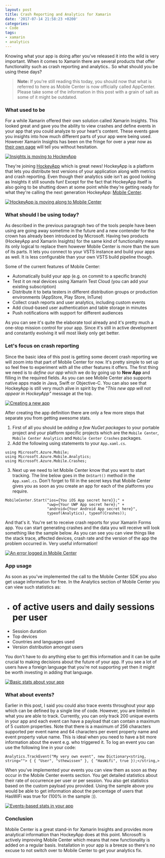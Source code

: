 ```yaml
---
layout: post
title: Crash Reporting and Analytics for Xamarin
date: '2017-07-14 21:58:23 +0200'
categories:
- Code
tags:
- xamarin
- analytics
---
```


Knowing what your app is doing after you've released it into the wild is very important. When it comes to Xamarin there are several products that offer functionality such as crash reporting and analytics.. So what should you be using these days?  

 

> **Note:** If you're still reading this today, you should now that what is referred to here as Mobile Center is now officially called AppCenter. Please take some of the information in this post with a grain of salt as some of it might be outdated.
> 
> 



### What used to be

For a while Xamarin offered their own solution called Xamarin Insights. This looked great and gave you the ability to view crashes and define events in your app that you could analyze to your heart's content. These events gave you insights into how much different parts of your app were being used. However Xamarin Insights has been on the fringe for over a year now as [their own page](https://www.xamarin.com/insights) will tell you without hesitation.

[![Insights is moving to HockeyApp](/images/posts/insights-700x322.png)](/images/posts/insights.png)

They're joining [HockeyApp](https://www.hockeyapp.net/) which is great news! HockeyApp is a platform that lets you distribute test versions of your application along with metrics and crash reporting. Even though their analytics side isn't as good looking as Insights it still sounds fun! Except for the fact that HockeyApp itself is also going to be shutting down at some point while they're getting ready for what they're calling the next generation HockeyApp: [Mobile Center](https://mobile.azure.com/).

[![HockeyApp is moving along to Mobile Center](/images/posts/hockeyapp-700x288.png)](/images/posts/hockeyapp.png)

### What should I be using today?

As described in the previous paragraph two of the tools people have been using are going away sometime in the future and a new contender for the crown has already been introduced by Microsoft. Having two products (HockeyApp and Xamarin Insights) for the same kind of functionality means its only logical to replace them however Mobile Center is more than the sum of its parts. It lets you connect to your VSTS instance and build your apps as well. It is less configurable than your own VSTS build pipeline though.

Some of the current features of Mobile Center:

*   Automatically build your app (e.g. on commit to a specific branch)
*   Test it on real devices using Xamarin Test Cloud (you can add your existing subscription)
*   Distribute it to beta testers in different distribution groups or production environments (AppStore, Play Store, InTune)
*   Collect crash reports and user analytics, including custom events
*   Add cloud-based user authentication and table storage in minutes
*   Push notifications with support for different audiences

As you can see it's quite the elaborate tool already and it's pretty much a one-stop mission control for your app. Since it's still in active development and constantly evolving it will most likely only get better.

### Let's focus on crash reporting

Since the basic idea of this post is getting some decent crash reporting we will zoom into that part of Mobile Center for now. It's pretty simple to set up so feel free to experiment with all the other features it offers. The first thing we need is to *define our app* which we do by going up to **New App** and filling in the required fields. As you can see Mobile Center also supports native apps made in Java, Swift or Objective-C. You can also see that HockeyApp is still very much alive in spirit by the *"This new app will not appear in HockeyApp"* message at the top.

[![Creating a new app](/images/posts/demo-700x356.png)](/images/posts/demo.png)

After creating the app definition there are only a few more steps that separate you from getting awesome stats.


1.  First of all you should be *adding a few NuGet packages* to your portable project and your platform specific projects which are the `Mobile Center`, `Mobile Center Analytics` and `Mobile Center Crashes` packages.
2.  Add the following using statements to your `App.xaml.cs`.
```
using Microsoft.Azure.Mobile; 
using Microsoft.Azure.Mobile.Analytics;
using Microsoft.Azure.Mobile.Crashes;
```
    
3.  Next up we need to let Mobile Center know that you want to start tracking. The line below goes in the `OnStart()` method in the `App.xaml.cs`. Don't forget to fill in the secret keys that Mobile Center gives you as soon as you create an app for each of the platforms you require.  
  
```
MobileCenter.Start("ios={You iOS App secret here}};" +
                   "uwp={Your UWP App secret here};" +
                   "android={Your Android App secret here}",
                   typeof(Analytics), typeof(Crashes));
```
    

And that's it. You're set to receive crash reports for your Xamarin Forms app. You can start generating crashes and the data you will receive will look something like the sample below. As you can see you can view things like the stack trace, affected devices, crash rate and the version of the app the problem occurred in. Very useful information!

[![An error logged in Mobile Center](/images/posts/error-700x355.png)](/images/posts/error.png)

### App usage

As soon as you've implemented the call to the Mobile Center SDK you also get usage information for free. In the Analytics section of Mobile Center you can view such statistics as:

*   # of active users and daily sessions per user
*   Session duration
*   Top devices
*   Countries and languages used
*   Version distribution amongst users

You don't have to do anything else to get this information and it can be quite crucial to making decisions about the future of your app. If you see a lot of users have a foreign language that you're not supporting yet then it might be worth investing in adding that language.

[![Basic stats about your app](/images/posts/events-700x354.png)](/images/posts/events.png)

### What about events?

Earlier in this post, I said you could also trace events throughout your app which can be defined by a single line of code. However, you are limited in what you are able to track. Currently, you can only track 200 unique events in your app and each event can have a payload that can contain a maximum of 5 custom properties. Note that there is a maximum of 256 characters supported per event name and 64 characters per event property name and event property value name. This is ideal when you need to have a bit more information about the event e.g. who triggered it. To log an event you can use the following line in your code:

`Analytics.TrackEvent("My very own event", new Dictionary<string, string=""> { { "User", "sthewissen" }, { "HasWifi", true });</string,>`

When you've implemented your events you can view them as soon as they occur in the Mobile Center events section. You get detailed statistics about their rate of occurrence per user or per session. You also get statistics based on the custom payload you provided. Using the sample above you would be able to get information about the percentage of users that HasWiFi was true for (100% in the sample :)).

[![Events-based stats in your app](/images/posts/events2-700x353.png)](/images/posts/events2.png)

### Conclusion

Mobile Center is a great stand-in for Xamarin Insights and provides more analytical information than HockeyApp does at this point. Microsoft is actively improving Mobile Center which means that new functionality is added on a regular basis. Installation in your app is a breeze so there's no excuse to not switch over to Mobile Center to get your analytics fix.

